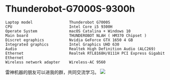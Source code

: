 # Thunderobot-G7000S-9300h

```
Laptop model                Thunderobot G7000S  
CPU                         Intel Core i5 9300H
Operate System              macOS Catalina + Windows 10 
Main board                  THUNDEROBOT NLAH ( HM370 Chipset )
Discret egraphics           Nvidia GeForce GTX 1650 4 GB
Integrated graphics         Intel Graphics UHD 630
Audio                       Realtek High Definition Audio (ALC269) 
Ethernet                    Realtek RTL8168H/8111H PCI Express Gigabit Ethernet
Wireless network adapter    Wireless-AC 9560
```

雷神机器的朋友可以进我的群，共同交流学习。
![](https://raw.githubusercontent.com/athlonreg/Thunderobot-911-Air-i7-9750h/master/CLOVER/misc/qqgroup.png)

